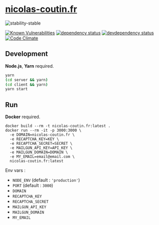 # [nicolas-coutin.fr](https://nicolas-coutin.fr)

![stability-stable](https://img.shields.io/badge/stability-stable-green.svg)

[![Known Vulnerabilities][vulnerabilities-badge]][vulnerabilities-url]
[![dependency status][dependency-badge]][dependency-url]
[![devdependency status][devdependency-badge]][devdependency-url]
[![Code Climate][maintainability-badge]][maintainability-url]

## Development

**Node.js**, **Yarn** required.

```bash
yarn
(cd server && yarn)
(cd client && yarn)
yarn start
```

## Run

**Docker** required.

```
docker build --rm -t nicolas-coutin.fr:latest .
docker run --rm -it -p 3000:3000 \
  -e DOMAIN=nicolas-coutin.fr \
  -e RECAPTCHA_KEY=KEY \
  -e RECAPTCHA_SECRET=SECRET \
  -e MAILGUN_API_KEY=API_KEY \
  -e MAILGUN_DOMAIN=DOMAIN \
  -e MY_EMAIL=email@email.com \
  nicolas-coutin.fr:latest
```

Env vars :

* `NODE_ENV` (default : `'production'`)
* `PORT` (default : `3000`)
* `DOMAIN`
* `RECAPTCHA_KEY`
* `RECAPTCHA_SECRET`
* `MAILGUN_API_KEY`
* `MAILGUN_DOMAIN`
* `MY_EMAIL`

[vulnerabilities-badge]: https://snyk.io/test/github/Ilshidur/nicolas-coutin.fr/badge.svg
[vulnerabilities-url]: https://snyk.io/test/github/Ilshidur/nicolas-coutin.fr
[dependency-badge]: https://david-dm.org/Ilshidur/nicolas-coutin.fr/status.svg?path=server
[dependency-url]: https://david-dm.org/Ilshidur/nicolas-coutin.fr?path=server
[devdependency-badge]: https://david-dm.org/Ilshidur/nicolas-coutin.fr/dev-status.svg?path=server
[devdependency-url]: https://david-dm.org/Ilshidur/nicolas-coutin.fr?path=server&type=dev
[maintainability-badge]: https://api.codeclimate.com/v1/badges/3f3e6503aac7ba77765f/maintainability
[maintainability-url]: https://codeclimate.com/github/Ilshidur/nicolas-coutin.fr/maintainability
